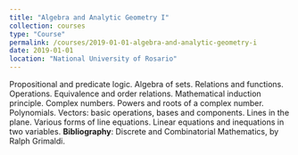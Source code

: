 ```yaml
---
title: "Algebra and Analytic Geometry I"
collection: courses
type: "Course"
permalink: /courses/2019-01-01-algebra-and-analytic-geometry-i
date: 2019-01-01
location: "National University of Rosario"
---
```


Propositional and predicate logic. Algebra of sets. Relations and functions. Operations. Equivalence and order relations. Mathematical induction principle. Complex numbers. Powers and roots of a complex number. Polynomials. Vectors: basic operations, bases and components. Lines in the plane. Various forms of line equations. Linear equations and inequations in two variables.
**Bibliography**: Discrete and Combinatorial Mathematics, by Ralph Grimaldi.
